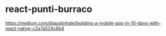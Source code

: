 # react-punti-burraco

https://medium.com/@austinhale/building-a-mobile-app-in-10-days-with-react-native-c2a7a524c6b4